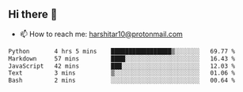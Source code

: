 ## Hi there 👋
- 📫 How to reach me: harshitar10@protonmail.com  
<!--START_SECTION:waka-->

```txt
Python       4 hrs 5 mins    █████████████████▒░░░░░░░   69.77 %
Markdown     57 mins         ████░░░░░░░░░░░░░░░░░░░░░   16.43 %
JavaScript   42 mins         ███░░░░░░░░░░░░░░░░░░░░░░   12.03 %
Text         3 mins          ▒░░░░░░░░░░░░░░░░░░░░░░░░   01.06 %
Bash         2 mins          ░░░░░░░░░░░░░░░░░░░░░░░░░   00.64 %
```

<!--END_SECTION:waka-->

<!--
**hharshitarora/hharshitarora** is a ✨ _special_ ✨ repository because its `README.md` (this file) appears on your GitHub profile.

Here are some ideas to get you started:

- 🔭 I’m currently working on ...
- 🌱 I’m currently learning ...
- 👯 I’m looking to collaborate on ...
- 🤔 I’m looking for help with ...
- 💬 Ask me about ...
- 📫 How to reach me: ...
- 😄 Pronouns: ...
- ⚡ Fun fact: ...
-->
